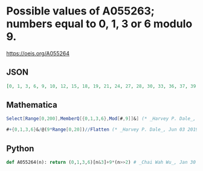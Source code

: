 # Possible values of A055263; numbers equal to 0, 1, 3 or 6 modulo 9\.
https://oeis.org/A055264
## JSON
```JSON
[0, 1, 3, 6, 9, 10, 12, 15, 18, 19, 21, 24, 27, 28, 30, 33, 36, 37, 39, 42, 45, 46, 48, 51, 54, 55, 57, 60, 63, 64, 66, 69, 72, 73, 75, 78, 81, 82, 84, 87, 90, 91, 93, 96, 99, 100, 102, 105, 108, 109, 111, 114, 117, 118, 120, 123, 126, 127, 129, 132, 135, 136, 138, 141]
```
## Mathematica
```Mathematica
Select[Range[0,200],MemberQ[{0,1,3,6},Mod[#,9]]&] (* _Harvey P. Dale_, Apr 10 2014 *)
```
```Mathematica
#+{0,1,3,6}&/@(9*Range[0,20])//Flatten (* _Harvey P. Dale_, Jun 03 2019 *)
```
## Python
```Python
def A055264(n): return (0,1,3,6)[n&3]+9*(n>>2) # _Chai Wah Wu_, Jan 30 2023
```
